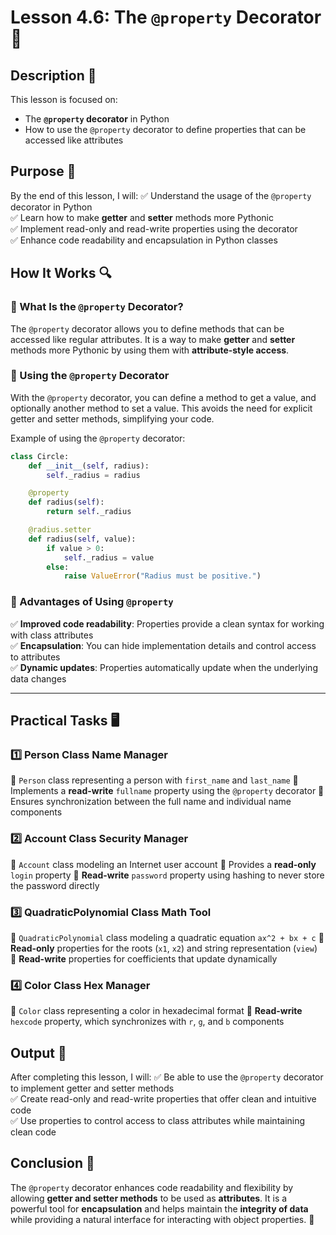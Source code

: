 # Lesson 4.6: The `@property` Decorator 🎨

## Description 📝

This lesson is focused on:

-   The **`@property` decorator** in Python
-   How to use the `@property` decorator to define properties that can be accessed like attributes

## Purpose 🎯

By the end of this lesson, I will:
✅ Understand the usage of the `@property` decorator in Python  
✅ Learn how to make **getter** and **setter** methods more Pythonic  
✅ Implement read-only and read-write properties using the decorator  
✅ Enhance code readability and encapsulation in Python classes

## How It Works 🔍

### 🔹 What Is the `@property` Decorator?

The `@property` decorator allows you to define methods that can be accessed like regular attributes.
It is a way to make **getter** and **setter** methods more Pythonic by using them with **attribute-style access**.

### 🔹 Using the `@property` Decorator

With the `@property` decorator, you can define a method to get a value, and optionally another method to set a value.
This avoids the need for explicit getter and setter methods, simplifying your code.

Example of using the `@property` decorator:

```python
class Circle:
    def __init__(self, radius):
        self._radius = radius

    @property
    def radius(self):
        return self._radius

    @radius.setter
    def radius(self, value):
        if value > 0:
            self._radius = value
        else:
            raise ValueError("Radius must be positive.")
```

### 🔹 Advantages of Using `@property`

✅ **Improved code readability**: Properties provide a clean syntax for working with class attributes  
✅ **Encapsulation**: You can hide implementation details and control access to attributes  
✅ **Dynamic updates**: Properties automatically update when the underlying data changes

---

## Practical Tasks 🖥️

### 1️⃣ **Person Class Name Manager**

📌 `Person` class representing a person with `first_name` and `last_name`
🔹 Implements a **read-write** `fullname` property using the `@property` decorator
🔹 Ensures synchronization between the full name and individual name components

### 2️⃣ **Account Class Security Manager**

📌 `Account` class modeling an Internet user account
🔹 Provides a **read-only** `login` property
🔹 **Read-write** `password` property using hashing to never store the password directly

### 3️⃣ **QuadraticPolynomial Class Math Tool**

📌 `QuadraticPolynomial` class modeling a quadratic equation `ax^2 + bx + c`
🔹 **Read-only** properties for the roots (`x1`, `x2`) and string representation (`view`)
🔹 **Read-write** properties for coefficients that update dynamically

### 4️⃣ **Color Class Hex Manager**

📌 `Color` class representing a color in hexadecimal format
🔹 **Read-write** `hexcode` property, which synchronizes with `r`, `g`, and `b` components

## Output 📜

After completing this lesson, I will:
✅ Be able to use the `@property` decorator to implement getter and setter methods  
✅ Create read-only and read-write properties that offer clean and intuitive code  
✅ Use properties to control access to class attributes while maintaining clean code

## Conclusion 🚀

The `@property` decorator enhances code readability and flexibility by allowing **getter and setter methods** to be used as **attributes**.
It is a powerful tool for **encapsulation** and helps maintain the **integrity of data** while providing a natural interface for interacting with object properties. 🌟
